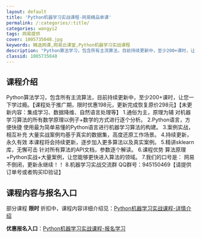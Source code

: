 ```yaml
---
layout: default
title: 'Python机器学习实战课程-网易精品单课'
permalink: /:categories/:title/
categories: wangyi2
tags: 网易提供
cover: 1005735048.jpg
keywords: 精选网课,网易云课堂,Python机器学习实战课程
description: "Python算法学习，包含所有主流算法，目前持续更新中，至少200+课时，让您一下学过瘾。【课程处于推广期，限时优惠198元，更新完成恢复原价298元】【未更新内容：集成学习、数据降维、自然"
classid: 1005735048
---
```


## 课程介绍

Python算法学习，包含所有主流算法，目前持续更新中，至少200+课时，让您一下学过瘾。【课程处于推广期，限时优惠198元，更新完成恢复原价298元】【未更新内容：集成学习、数据降维、自然语言处理等】
1.通俗为主，原理为辅
对机器学习算法的所有数学原理以例子+数学的方式进行逐个分析。
2.Python语言，方便快捷
使用最为简单易懂的Python语言进行机器学习算法的构建。
3.案例实战，相互补充
大量实战案例均基于真实的数据集，高度还原工作场景。
4.持续更新，永久有效
本课程将会持续更新，逐步加入更多算法以及真实案例。
5.精讲sklearn库，无懈可击
针对所有算法的API文档，参数逐个解读。
6.课程优势
算法原理+Python实战+大量案例，让您能够更快进入算法的领域。
7.我们的口号是：
网易不倒闭，更新永继续！！
8.机器学习实战交流群
QQ群号：945150469【请提供订单号或者购买ID验证】

## 课程内容与报名入口

部分课程 **限时** 折扣中，课程内容详细介绍见：[Python机器学习实战课程-详情介绍](https://study.163.com/course/introduction/1005735048.htm?share=1&shareId=1025206652&utm_campaign=share&utm_medium=iphoneShare&utm_source=&utm_u=1025206652)

**优惠报名入口**：[Python机器学习实战课程-报名学习](https://study.163.com/course/introduction/1005735048.htm?share=1&shareId=1025206652&utm_campaign=share&utm_medium=iphoneShare&utm_source=&utm_u=1025206652)

